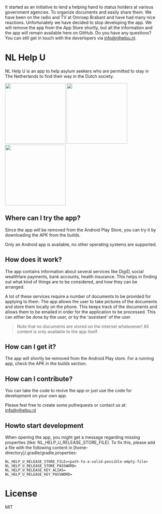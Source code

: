 It started as an initiative to lend a helping hand to status holders at various government agencies. To organize documents and easily share them. We have been on the radio and TV at Omroep Brabant and have had many nice reactions. Unfortunately we have decided to stop developing the app. We will remove the app from the App Store shortly, but all the information and the app will remain available here on GitHub. Do you have any questions? You can still get in touch with the deverlopers via info@nlhelpu.nl.

# NL Help U

NL Help U is an app to help asylum seekers who are permitted to stay in The Netherlands to find their way in the Dutch society.

<img src="https://github.com/devolksbank/NL-Help-U/raw/develop/screenshots/Screenshot_1501075574.png" width="200"> <img src="https://github.com/devolksbank/NL-Help-U/raw/develop/screenshots/Screenshot_1501076733.png" width="200"> <img src="https://github.com/devolksbank/NL-Help-U/raw/develop/screenshots/Screenshots%20-%202017-08-08%20-%20AR/10-section-info.png" width="200">

## Where can I try the app?

Since the app will be removed from the Android Play Store, you can try it by downloading the APK from the builds.

Only an Android app is available, no other operating systems are supported.

## How does it work?

The app contains information about several services like DigiD, social wealthfare payments, bank accounts, health insurance. 
This helps in finding out what kind of things are to be considered, and how they can be arranged.

A lot of these services require a number of documents to be provided for applying to them. 
The app allows the user to take pictures of the documents and store them locally on the phone. 
This keeps track of the documents and allows them to be emailed in order for the application to be processed. 
This can either be done by the user, or by the 'assistant' of the user.

> Note that no documents are stored on the internet whatsoever! All content is only available to the app itself.

## How can I get it?

The app will shortly be removed from the Android Play store. For a running app, check the APK in the builds section.

## How can I contribute?

You can take the code to revive the app or just use the code for development on your own app.

Please feel free to create some pullrequests or contact us at: [info@nlhelpu.nl](info@nlhelpu.nl)

## Howto start development

When opening the app, you might get a message regarding missing properties (like: NL_HELP_U_RELEASE_STORE_FILE). To fix this, please add a file with the following content in [home-directory]/.gradle/gradle.properties:
```
NL_HELP_U_RELEASE_STORE_FILE=<path-to-a-valid-possible-empty-file>
NL_HELP_U_RELEASE_STORE_PASSWORD=
NL_HELP_U_RELEASE_KEY_ALIAS=
NL_HELP_U_RELEASE_KEY_PASSWORD=
```

# License

MIT
